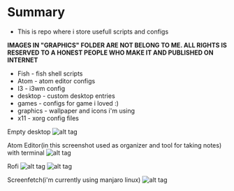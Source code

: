 # Summary
*   This is repo where i store usefull scripts and configs

**IMAGES IN "GRAPHICS" FOLDER ARE NOT BELONG TO ME. ALL RIGHTS IS RESERVED TO A HONEST PEOPLE WHO MAKE IT AND PUBLISHED ON INTERNET**

-   Fish - fish shell scripts
-   Atom - atom editor configs
-   I3 - i3wm config
-   desktop - custom desktop entries
-   games - configs for game i loved :)
-   graphics - wallpaper and icons i'm using
-   x11 - xorg config files

Empty desktop
![alt tag](https://transfer.sh/15jGib/empty.png)

Atom Editor(in this screenshot used as organizer and tool for taking notes) with terminal
![alt tag](https://transfer.sh/TMTG6/editor-with-screenfetch.png)

Rofi
![alt tag](https://transfer.sh/KAJnz/rofi-app-laucnh.png)
![alt tag](https://transfer.sh/VORNg/rofi-window-switcher.png)

Screenfetch(i'm currently using manjaro linux)
![alt tag](https://transfer.sh/mLj6a/screenfetch.png)

